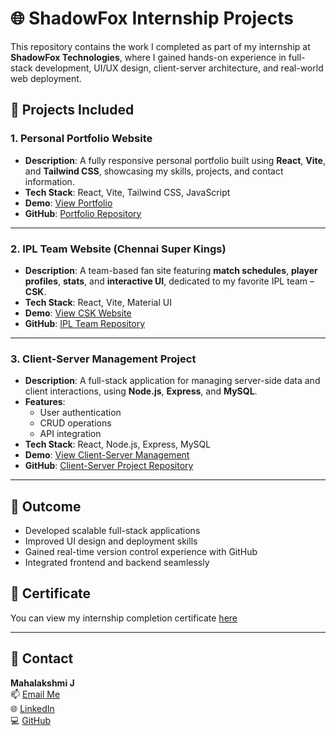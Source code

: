 # 🌐 ShadowFox Internship Projects

This repository contains the work I completed as part of my internship at **ShadowFox Technologies**, where I gained hands-on experience in full-stack development, UI/UX design, client-server architecture, and real-world web deployment.

## 📁 Projects Included

### 1. Personal Portfolio Website
- **Description**: A fully responsive personal portfolio built using **React**, **Vite**, and **Tailwind CSS**, showcasing my skills, projects, and contact information.
- **Tech Stack**: React, Vite, Tailwind CSS, JavaScript
- **Demo**: [View Portfolio](https://drive.google.com/file/d/1beC5tGPeGhXvdSyRkIYDXsSp_kTppB1Q/view?usp=drive_link)
- **GitHub**: [Portfolio Repository](https://github.com/maha1505/ShadowFox/tree/main/personal%20portfolio)

---

### 2. IPL Team Website (Chennai Super Kings)
- **Description**: A team-based fan site featuring **match schedules**, **player profiles**, **stats**, and **interactive UI**, dedicated to my favorite IPL team – **CSK**.
- **Tech Stack**: React, Vite, Material UI
- **Demo**: [View CSK Website](https://drive.google.com/file/d/16S5ShDHv1hn0wo7CV_1UNz_KHRpKFzpM/view?usp=drive_link)
- **GitHub**: [IPL Team Repository](https://github.com/maha1505/ShadowFox/tree/main/ipl-team-website)

---

### 3. Client-Server Management Project
- **Description**: A full-stack application for managing server-side data and client interactions, using **Node.js**, **Express**, and **MySQL**.
- **Features**:
  - User authentication
  - CRUD operations
  - API integration
- **Tech Stack**: React, Node.js, Express, MySQL
- **Demo**: [View Client-Server Management](https://drive.google.com/file/d/1VA36SOgiyFi6rsb-yv-1d_e8YD6_SYOT/view?usp=drive_link)
- **GitHub**: [Client-Server Project Repository](https://github.com/maha1505/ShadowFox/tree/main/client-management)

---

## 🏁 Outcome

- Developed scalable full-stack applications
- Improved UI design and deployment skills
- Gained real-time version control experience with GitHub
- Integrated frontend and backend seamlessly

## 📜 Certificate

You can view my internship completion certificate [here](https://drive.google.com/file/d/18N_fJtDUyQUY3xfkWnkkrIz-GjF-uvMQ/view?usp=sharing)

---

## 📧 Contact

**Mahalakshmi J**  
📫 [Email Me](mailto:mahalakshmikan1505@gmail.com)  
🌐 [LinkedIn](https://www.linkedin.com/in/1505-mahalakshmi/)  
💻 [GitHub](https://github.com/maha1505)
